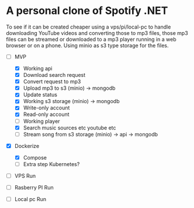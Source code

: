# A personal clone of Spotify .NET
To see if it can be created cheaper using a vps/pi/local-pc to handle downloading YouTube videos and converting those to mp3 files, those mp3 files can be streamed or downloaded to a mp3 player running in a web browser or on a phone. Using minio as s3 type storage for the files.

- [ ] MVP
  - [x]   Working api
    - [x] Download search request
    - [x] Convert request to mp3
    - [x] Upload mp3 to s3 (minio) -> mongodb
    - [x] Update status   
  - [x]   Working s3 storage (minio) -> mongodb
    - [x] Write-only account
    - [x] Read-only account   
  - [ ]   Working player
    - [x] Search music sources etc youtube etc
    - [ ] Stream song from s3 storage (minio) -> api -> mongodb
- [x] Dockerize
  - [x] Compose
  - [ ] Extra step Kubernetes?  
- [ ] VPS Run
- [ ] Rasberry PI Run
- [ ] Local pc Run

